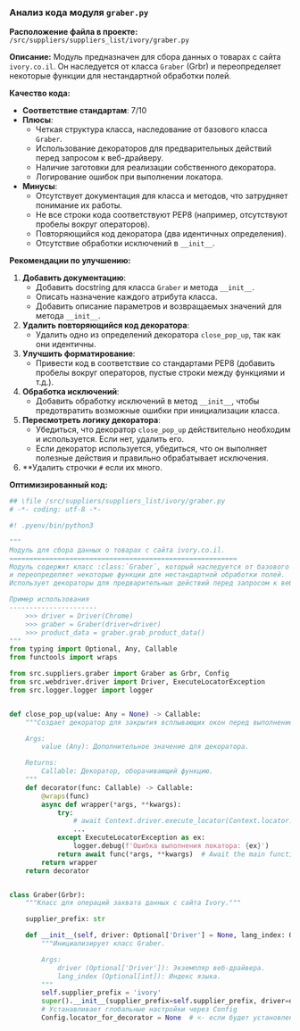 ### **Анализ кода модуля `graber.py`**

**Расположение файла в проекте:** `/src/suppliers/suppliers_list/ivory/graber.py`

**Описание:** Модуль предназначен для сбора данных о товарах с сайта `ivory.co.il`. Он наследуется от класса `Graber` (Grbr) и переопределяет некоторые функции для нестандартной обработки полей.

**Качество кода:**

- **Соответствие стандартам**: 7/10
- **Плюсы**:
    - Четкая структура класса, наследование от базового класса `Graber`.
    - Использование декораторов для предварительных действий перед запросом к веб-драйверу.
    - Наличие заготовки для реализации собственного декоратора.
    - Логирование ошибок при выполнении локатора.
- **Минусы**:
    - Отсутствует документация для класса и методов, что затрудняет понимание их работы.
    - Не все строки кода соответствуют PEP8 (например, отсутствуют пробелы вокруг операторов).
    - Повторяющийся код декоратора (два идентичных определения).
    - Отсутствие обработки исключений в `__init__`.

**Рекомендации по улучшению:**

1.  **Добавить документацию**:
    - Добавить docstring для класса `Graber` и метода `__init__`.
    - Описать назначение каждого атрибута класса.
    - Добавить описание параметров и возвращаемых значений для метода `__init__`.
2.  **Удалить повторяющийся код декоратора**:
    - Удалить одно из определений декоратора `close_pop_up`, так как они идентичны.
3.  **Улучшить форматирование**:
    - Привести код в соответствие со стандартами PEP8 (добавить пробелы вокруг операторов, пустые строки между функциями и т.д.).
4.  **Обработка исключений**:
    - Добавить обработку исключений в метод `__init__`, чтобы предотвратить возможные ошибки при инициализации класса.
5.  **Пересмотреть логику декоратора**:
    - Убедиться, что декоратор `close_pop_up` действительно необходим и используется. Если нет, удалить его.
    - Если декоратор используется, убедиться, что он выполняет полезные действия и правильно обрабатывает исключения.
6. **Удалить строчки `#` если их много.

**Оптимизированный код:**

```python
## \file /src/suppliers/suppliers_list/ivory/graber.py
# -*- coding: utf-8 -*-

#! .pyenv/bin/python3

"""
Модуль для сбора данных о товарах с сайта ivory.co.il.
=========================================================
Модуль содержит класс :class:`Graber`, который наследуется от базового класса `Graber` (Grbr)
и переопределяет некоторые функции для нестандартной обработки полей.
Использует декораторы для предварительных действий перед запросом к веб-драйверу.

Пример использования
----------------------
    >>> driver = Driver(Chrome)
    >>> graber = Graber(driver=driver)
    >>> product_data = graber.grab_product_data()
"""
from typing import Optional, Any, Callable
from functools import wraps

from src.suppliers.graber import Graber as Grbr, Config
from src.webdriver.driver import Driver, ExecuteLocatorException
from src.logger.logger import logger


def close_pop_up(value: Any = None) -> Callable:
    """Создает декоратор для закрытия всплывающих окон перед выполнением основной логики функции.

    Args:
        value (Any): Дополнительное значение для декоратора.

    Returns:
        Callable: Декоратор, оборачивающий функцию.
    """
    def decorator(func: Callable) -> Callable:
        @wraps(func)
        async def wrapper(*args, **kwargs):
            try:
                # await Context.driver.execute_locator(Context.locator.close_pop_up)  # Await async pop-up close
                ...
            except ExecuteLocatorException as ex:
                logger.debug(f'Ошибка выполнения локатора: {ex}')
            return await func(*args, **kwargs)  # Await the main function
        return wrapper
    return decorator


class Graber(Grbr):
    """Класс для операций захвата данных с сайта Ivory."""

    supplier_prefix: str

    def __init__(self, driver: Optional['Driver'] = None, lang_index: Optional[int] = None) -> None:
        """Инициализирует класс Graber.

        Args:
            driver (Optional['Driver']): Экземпляр веб-драйвера.
            lang_index (Optional[int]): Индекс языка.
        """
        self.supplier_prefix = 'ivory'
        super().__init__(supplier_prefix=self.supplier_prefix, driver=driver, lang_index=lang_index)
        # Устанавливает глобальные настройки через Config
        Config.locator_for_decorator = None  # <- если будет установлено значение - то оно выполнится в декораторе `@close_pop_up`